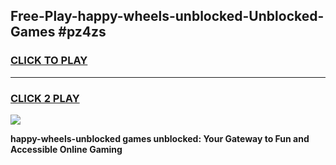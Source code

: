 
## Free-Play-happy-wheels-unblocked-Unblocked-Games #pz4zs
<h3>
<a href="https://news.freeplayer.one?title=happy-wheels-unblocked&ref=8M">CLICK TO PLAY</a></h3>
<hr>

<h3>
<a href="https://news.freeplayer.one?title=happy-wheels-unblocked&ref=8M">CLICK 2 PLAY</a>
  
</h3>

<a href="https://news.freeplayer.one?title=happy-wheels-unblocked&ref=8M"><img src="https://clearcache.store/games.png"></a>


**happy-wheels-unblocked games unblocked: Your Gateway to Fun and Accessible Online Gaming**
